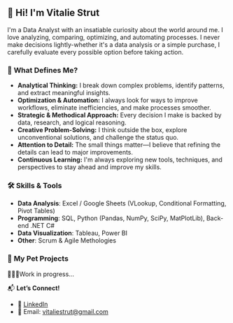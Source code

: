 ## 👋 Hi! I'm Vitalie Strut
I'm a Data Analyst with an insatiable curiosity about the world around me. I love analyzing, comparing, optimizing, and automating processes. I never make decisions lightly-whether it's a data analysis or a simple purchase, I carefully evaluate every possible option before taking action.



### 🔭 **What Defines Me?**
- **Analytical Thinking:** I break down complex problems, identify patterns, and extract meaningful insights.  
- **Optimization & Automation:** I always look for ways to improve workflows, eliminate inefficiencies, and make processes smoother.  
- **Strategic & Methodical Approach:** Every decision I make is backed by data, research, and logical reasoning.  
- **Creative Problem-Solving:** I think outside the box, explore unconventional solutions, and challenge the status quo.  
- **Attention to Detail:** The small things matter—I believe that refining the details can lead to major improvements.  
- **Continuous Learning:** I'm always exploring new tools, techniques, and perspectives to stay ahead and improve my skills.



### 🛠️ **Skills & Tools**
- **Data Analysis**: Excel / Google Sheets (VLookup, Conditional Formatting, Pivot Tables)
- **Programming**: SQL, Python (Pandas, NumPy, SciPy, MatPlotLib), Back-end .NET C#
- **Data Visualization**: Tableau, Power BI
- **Other**: Scrum & Agile Methologies

### 📌 **My Pet Projects**  
🚀🚀🚀Work in progress...
   





📬 **Let’s Connect!**  
- 💼 [LinkedIn](https://www.linkedin.com/in/vstrut/)  
- 📧 Email: vitaliestrut@gmail.com
